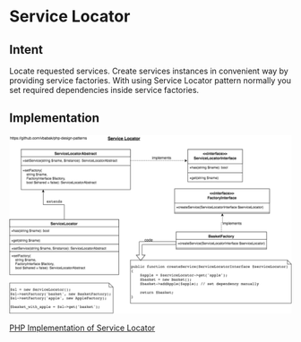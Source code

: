 Service Locator
========================

## Intent

Locate requested services. 
Create services instances in convenient way by providing service factories.
With using Service Locator pattern normally you set required dependencies inside service factories.

## Implementation


![alt Service Locator UML Diagram](ServiceLocator.png)

[PHP Implementation of Service Locator](ServiceLocator.php)